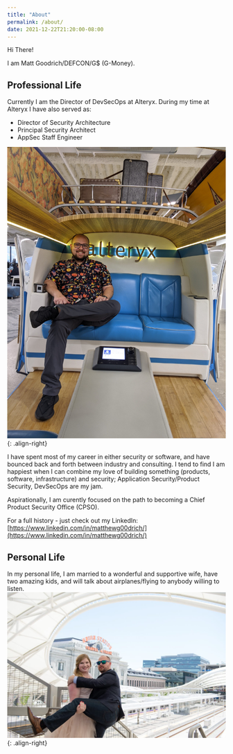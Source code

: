 ```yaml
---
title: "About"
permalink: /about/
date: 2021-12-22T21:20:00-08:00
---
```


Hi There!

I am Matt Goodrich/DEFCON/G$ (G-Money).

## Professional Life
Currently I am the Director of DevSecOps at Alteryx. During my time at Alteryx I have also served as:
* Director of Security Architecture
* Principal Security Architect
* AppSec Staff Engineer

![image-right](/assets/images/matt-alteryx.jpg){: .align-right}

I have spent most of my career in either security or software, and have bounced back and forth between industry and consulting. I tend to find I am happiest when I can combine my love of building something (products, software, infrastructure) and security; Application Security/Product Security, DevSecOps are my jam.

Aspirationally, I am curently focused on the path to becoming a Chief Product Security Office (CPSO).

For a full history - just check out my LinkedIn: [https://www.linkedin.com/in/matthewg00drich/](https://www.linkedin.com/in/matthewg00drich/)

## Personal Life
In my personal life, I am married to a wonderful and supportive wife, have two amazing kids, and will talk about airplanes/flying to anybody willing to listen.
![image-right](/assets/images/matt-wedding-union-station.jpg){: .align-right}
